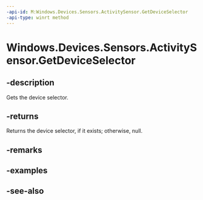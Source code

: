 ----api-id: M:Windows.Devices.Sensors.ActivitySensor.GetDeviceSelector
-api-type: winrt method
---<!-- Method syntaxpublic string GetDeviceSelector()--># Windows.Devices.Sensors.ActivitySensor.GetDeviceSelector## -descriptionGets the device selector.## -returnsReturns the device selector, if it exists; otherwise, null.## -remarks## -examples## -see-also